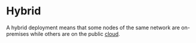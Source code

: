 # Hybrid

A hybrid deployment means that some nodes of the same network are on-premises while others are on the public [cloud](/glossary/cloud).